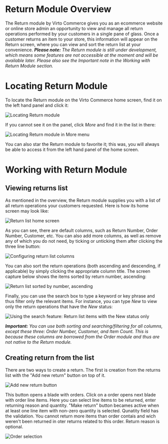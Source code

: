 ﻿
# Return Module Overview
The Return module by Virto Commerce gives you as an ecommerce website or online store admin an opportunity to view and manage all return operations performed by your customers in a single pane of glass. Once a customer returns an item to your store, this information will appear on the Return screen, where you can view and sort the return list at your convenience.
***Please note:*** *The Return module is still under development, which means some features are not accessible at the moment and will be available later. Please also see the Important note in the Working with Return Module section.*

# Locating Return Module
To locate the Return module on the Virto Commerce home screen, find it on the left hand panel and click it:

![Locating Return module](media/01-locating-return-module.png) 

If you cannot see it on the panel, click *More* and find it in the list in there:

![Locating Return module in More menu](media/02-locating-return-module-in-more.png)

You can also star the Return module to favorite it; this was, you will always be able to access it from the left hand panel of the home screen.

# Working with Return Module
## Viewing returns list
As mentioned in the overview, the Return module supplies you with a list of all return operations your customers requested. Here is how its home screen may look like:

![Return list home screen](media/03-return-list-overview.png)

As you can see, there are default columns, such as Return Number, Order Number, Customer, etc. You can also add more columns, as well as remove any of which you do not need, by ticking or unticking them after clicking the three line button:

![Configuring return list columns](media/04-configuring-return-list-columns.png) 

You can also sort the return operations (both ascending and descending, if applicable) by simply clicking the appropriate column title. The screen capture below shows the items sorted by return number, ascending:

![Return list sorted by number, ascending](media/05-return-list-sorted-by-number-ascending.png)

Finally, you can use the search box to type a keyword or key phrase and thus filter only the relevant items. For instance, you can type *New* to view only the return operations that have the *New* status:

![Using the search feature: Return list items with the New status only](media/06-return-list-search-new-only.png) 

***Important:*** *You can use both sorting and searching/filtering for all columns, except these three: Order Number, Customer, and Item Count. This is because these columns are borrowed from the Order module and thus are not native to the Return module.*

## Creating return from the list
There are two ways to create a return. The first is creation from the returns list with the "Add new return" button on top of it.

![Add new return button](media/07-add-new-return-button.png)

This button opens a blade with orders. Click on a order opens next blade with order line items. Here you can select line items to be returned, enter returning reason and quantity. "Make return" button becames active when at least one line item with non-zero quantity is selected. Qunatity field has the validation. You cannot return more items than order contais and wich weren't been returned in oter returns related to this order. Return reason is optional.

![Order selection](media/08-order-select.png)
